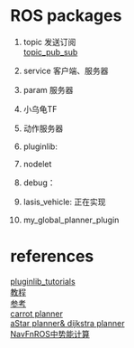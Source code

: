 # ROS packages
1. topic 发送订阅  
    [topic_pub_sub](https://github.com/guannan-he/ROS/tree/main/src/topic_pub_sub)  
    
2. service 客户端、服务器  
3. param 服务器 
4. 小乌龟TF  
5. 动作服务器  
6. pluginlib:  
7. nodelet  
8. debug：
9. lasis_vehicle: 正在实现  
10. my_global_planner_plugin  
 
    
# references  
[pluginlib_tutorials](https://github.com/huchunxu/ros_blog_sources/tree/master/pluginlib_tutorials)  
[教程](https://haoqchen.site/2019/08/15/debug-ros-with-vscode/)  
[参考](https://github.com/xmy0916/racecar)  
[carrot planner](http://wiki.ros.org/navigation/Tutorials/Writing%20A%20Global%20Path%20Planner%20As%20Plugin%20in%20ROS)  
[aStar planner& dijkstra planner](https://zhuanlan.zhihu.com/p/113662488)  
[NavFnROS中势能计算](https://github.com/locusrobotics/robot_navigation/tree/master/dlux_global_planner#the-kernel) 

